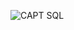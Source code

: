 ![CAPT SQL](https://user-images.githubusercontent.com/107487901/231268335-5c84495d-96ba-4073-8572-953113db0307.png)
